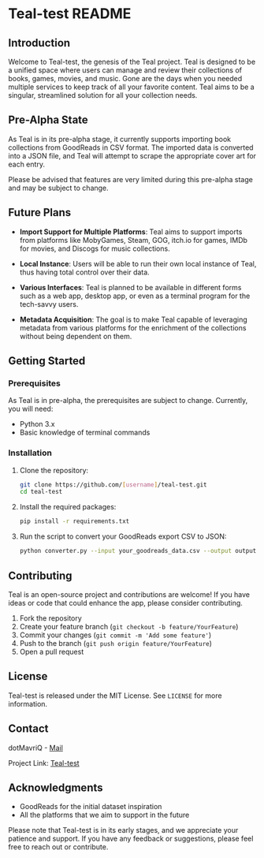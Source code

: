 # Teal-test README

## Introduction

Welcome to Teal-test, the genesis of the Teal project. Teal is designed to be a unified space where users can manage and review their collections of books, games, movies, and music. Gone are the days when you needed multiple services to keep track of all your favorite content. Teal aims to be a singular, streamlined solution for all your collection needs.

## Pre-Alpha State

As Teal is in its pre-alpha stage, it currently supports importing book collections from GoodReads in CSV format. The imported data is converted into a JSON file, and Teal will attempt to scrape the appropriate cover art for each entry.

Please be advised that features are very limited during this pre-alpha stage and may be subject to change.

## Future Plans

- **Import Support for Multiple Platforms**: Teal aims to support imports from platforms like MobyGames, Steam, GOG, itch.io for games, IMDb for movies, and Discogs for music collections.

- **Local Instance**: Users will be able to run their own local instance of Teal, thus having total control over their data.

- **Various Interfaces**: Teal is planned to be available in different forms such as a web app, desktop app, or even as a terminal program for the tech-savvy users.

- **Metadata Acquisition**: The goal is to make Teal capable of leveraging metadata from various platforms for the enrichment of the collections without being dependent on them.

## Getting Started

### Prerequisites

As Teal is in pre-alpha, the prerequisites are subject to change. Currently, you will need:

- Python 3.x
- Basic knowledge of terminal commands

### Installation

1. Clone the repository:
    ```sh
    git clone https://github.com/[username]/teal-test.git
    cd teal-test
    ```

2. Install the required packages:
    ```sh
    pip install -r requirements.txt
    ```

3. Run the script to convert your GoodReads export CSV to JSON:
    ```sh
    python converter.py --input your_goodreads_data.csv --output output.json
    ```

## Contributing

Teal is an open-source project and contributions are welcome! If you have ideas or code that could enhance the app, please consider contributing.

1. Fork the repository
2. Create your feature branch (`git checkout -b feature/YourFeature`)
3. Commit your changes (`git commit -m 'Add some feature'`)
4. Push to the branch (`git push origin feature/YourFeature`)
5. Open a pull request

## License

Teal-test is released under the MIT License. See `LICENSE` for more information.

## Contact

dotMavriQ - [Mail](dotmavriq@dotmavriq.life) 

Project Link: [Teal-test](https://github.com/dotMavriQ/teal-test/)

## Acknowledgments

- GoodReads for the initial dataset inspiration
- All the platforms that we aim to support in the future

Please note that Teal-test is in its early stages, and we appreciate your patience and support. If you have any feedback or suggestions, please feel free to reach out or contribute.
